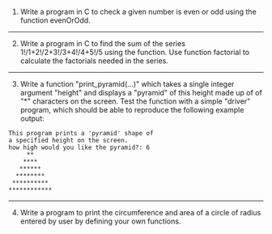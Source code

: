 1. Write a program in C to check a given number is even or odd using the function evenOrOdd.

___

2. Write a program in C to find the sum of the series 1!/1+2!/2+3!/3+4!/4+5!/5 using the
function. Use function factorial to calculate the factorials needed in the series.

___

3. Write a function "print_pyramid(...)" which takes a single integer argument "height" and
displays a "pyramid" of this height made up of of "*" characters on the screen. Test the function
with a simple "driver" program, which should be able to reproduce the following example
output:

```
This program prints a 'pyramid' shape of
a specified height on the screen.
how high would you like the pyramid?: 6
     **
    ****
   ******
  ********
 **********
************
```

___

4. Write a program to print the circumference and area of a circle of radius entered by user by
defining your own functions.
